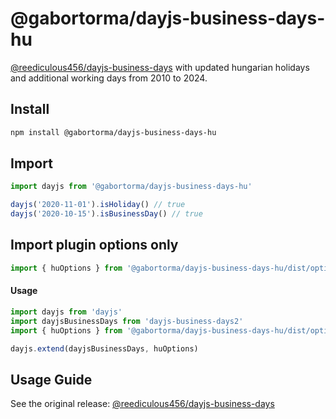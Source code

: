 # @gabortorma/dayjs-business-days-hu

[@reediculous456/dayjs-business-days](https://github.com/reediculous456/dayjs-business-days) with updated hungarian holidays and additional working days from 2010 to 2024.

## Install

```bash
npm install @gabortorma/dayjs-business-days-hu
```

## Import

```javascript
import dayjs from '@gabortorma/dayjs-business-days-hu'

dayjs('2020-11-01').isHoliday() // true
dayjs('2020-10-15').isBusinessDay() // true
```
## Import plugin options only

```javascript
import { huOptions } from '@gabortorma/dayjs-business-days-hu/dist/options'
```
#### Usage
```javascript
import dayjs from 'dayjs'
import dayjsBusinessDays from 'dayjs-business-days2'
import { huOptions } from '@gabortorma/dayjs-business-days-hu/dist/options'

dayjs.extend(dayjsBusinessDays, huOptions)

```


## Usage Guide

See the original release: [@reediculous456/dayjs-business-days](https://github.com/reediculous456/dayjs-business-days)
